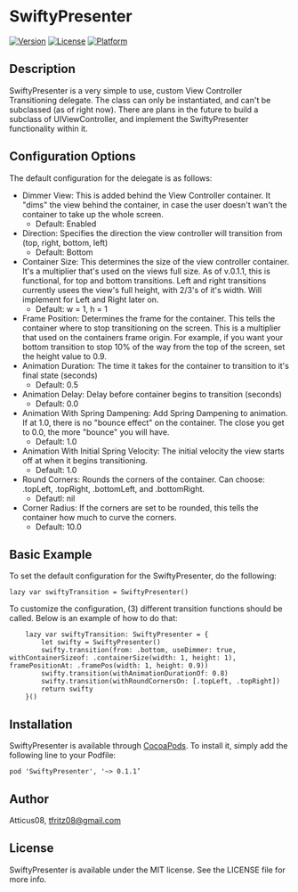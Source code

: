 # SwiftyPresenter

[![Version](https://img.shields.io/cocoapods/v/SwiftyPresenter.svg?style=flat)](http://cocoapods.org/pods/SwiftyPresenter)
[![License](https://img.shields.io/cocoapods/l/SwiftyPresenter.svg?style=flat)](http://cocoapods.org/pods/SwiftyPresenter)
[![Platform](https://img.shields.io/cocoapods/p/SwiftyPresenter.svg?style=flat)](http://cocoapods.org/pods/SwiftyPresenter)

## Description

SwiftyPresenter is a very simple to use, custom View Controller Transitioning delegate. The class can only be instantiated, and can't be subclassed (as of right now). There are plans in the future to build a subclass of UIViewController, and implement the SwiftyPresenter functionality within it. 

## Configuration Options

The default configuration for the delegate is as follows:
 - Dimmer View: This is added behind the View Controller container. It "dims" the view behind the container, in case the user doesn't wan't the container to take up the whole screen.
     + Default: Enabled
 - Direction: Specifies the direction the view controller will transition from (top, right, bottom, left)
     + Default: Bottom
 - Container Size: This determines the size of the view controller container. It's a multiplier that's used on the views full size. As of v.0.1.1, this is functional, for top and bottom transitions. Left and right transitions currently usees the view's full height, with 2/3's of it's width. Will implement for Left and Right later on.
     + Default: w = 1, h = 1
 - Frame Position: Determines the frame for the container. This tells the container where to stop transitioning on the screen. This is a multiplier that used on the containers frame origin. For example, if you want your bottom transition to stop 10% of the way from the top of the screen, set the height value to 0.9.
 - Animation Duration: The time it takes for the container to transition to it's final state (seconds)
     + Default: 0.5
 - Animation Delay: Delay before container begins to transition (seconds)
     + Default: 0.0
 - Animation With Spring Dampening: Add Spring Dampening to animation. If at 1.0, there is no "bounce effect" on the container. The close you get to 0.0, the more "bounce" you will have.
     + Default: 1.0
 - Animation With Initial Spring Velocity: The initial velocity the view starts off at when it begins transitioning.
     + Default: 1.0
 - Round Corners: Rounds the corners of the container. Can choose: .topLeft, .topRight, .bottomLeft, and .bottomRight.
     + Defautl: nil
 - Corner Radius: If the corners are set to be rounded, this tells the container how much to curve the corners.
     + Default: 10.0
    
## Basic Example

To set the default configuration for the SwiftyPresenter, do the following:

```
lazy var swiftyTransition = SwiftyPresenter()
```

To customize the configuration, (3) different transition functions should be called. Below is an example of how to do that:

```
    lazy var swiftyTransition: SwiftyPresenter = {
        let swifty = SwiftyPresenter()
        swifty.transition(from: .bottom, useDimmer: true, withContainerSizeof: .containerSize(width: 1, height: 1), framePositionAt: .framePos(width: 1, height: 0.9))
        swifty.transition(withAnimationDurationOf: 0.8)
        swifty.transition(withRoundCornersOn: [.topLeft, .topRight])
        return swifty
    }()
```

## Installation

SwiftyPresenter is available through [CocoaPods](http://cocoapods.org). To install
it, simply add the following line to your Podfile:

```
pod 'SwiftyPresenter', '~> 0.1.1’
```

## Author

Atticus08, tfritz08@gmail.com

## License

SwiftyPresenter is available under the MIT license. See the LICENSE file for more info.

